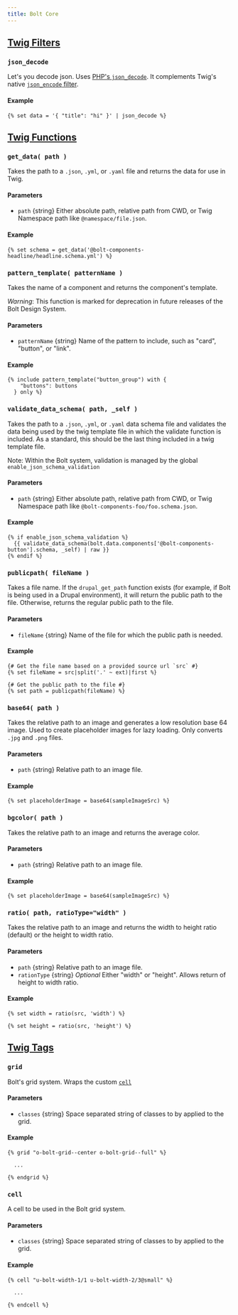 ```yaml
---
title: Bolt Core 
---
```


## [Twig Filters](http://twig.symfony.com/doc/1.x/templates.html#filters)

### `json_decode`

Let's you decode json. Uses [PHP's `json_decode`](http://php.net/manual/en/function.json-decode.php). It complements Twig's native [`json_encode` filter](http://twig.symfony.com/doc/1.x/filters/json_encode.html).

#### Example
```twig
{% set data = '{ "title": "hi" }' | json_decode %}
```



## [Twig Functions](http://twig.symfony.com/doc/1.x/templates.html#functions)

### `get_data( path )`

Takes the path to a `.json`, `.yml`, or `.yaml` file and returns the data for use in Twig. 

#### Parameters
- `path` {string} Either absolute path, relative path from CWD, or Twig Namespace path like `@namespace/file.json`.

#### Example
```twig
{% set schema = get_data('@bolt-components-headline/headline.schema.yml') %}
```


### `pattern_template( patternName )`

Takes the name of a component and returns the component's template. 

_Warning_: This function is marked for deprecation in future releases of the Bolt Design System.  

#### Parameters
- `patternName` {string} Name of the pattern to include, such as "card", "button", or "link".

#### Example
```twig
{% include pattern_template("button_group") with {
    "buttons": buttons
  } only %}
```


### `validate_data_schema( path, _self )`

Takes the path to a `.json`, `.yml`, or `.yaml` data schema file and validates the data being used by the twig template file in which the validate function is included. As a standard, this should be the last thing included in a twig template file.

Note: Within the Bolt system, validation is managed by the global `enable_json_schema_validation`

#### Parameters
- `path` {string} Either absolute path, relative path from CWD, or Twig Namespace path like `@bolt-components-foo/foo.schema.json`.
<!--@todo Salem or Evan, not sure how we should document the second parameter "_self". Can this be changed, or is it just a required input?-->

#### Example
```twig
{% if enable_json_schema_validation %}
  {{ validate_data_schema(bolt.data.components['@bolt-components-button'].schema, _self) | raw }}
{% endif %}
```


### `publicpath( fileName )`

Takes a file name. If the `drupal_get_path` function exists (for example, if Bolt is being used in a Drupal environment), it will return the public path to the file. Otherwise, returns the regular public path to the file.

#### Parameters
- `fileName` {string} Name of the file for which the public path is needed.

#### Example
```twig
{# Get the file name based on a provided source url `src` #}
{% set fileName = src|split('.' ~ ext)|first %}

{# Get the public path to the file #}
{% set path = publicpath(fileName) %}
```


### `base64( path )`

Takes the relative path to an image and generates a low resolution base 64 image. Used to create placeholder images for lazy loading. Only converts `.jpg` and `.png` files. 

#### Parameters
- `path` {string} Relative path to an image file.

#### Example
```twig
{% set placeholderImage = base64(sampleImageSrc) %}
```


### `bgcolor( path )`

Takes the relative path to an image and returns the average color. 

#### Parameters
- `path` {string} Relative path to an image file.

#### Example
```twig
{% set placeholderImage = base64(sampleImageSrc) %}
```


### `ratio( path, ratioType="width" )`

Takes the relative path to an image and returns the width to height ratio (default) or the height to width ratio. 

#### Parameters
- `path` {string} Relative path to an image file.
- `rationType` {string} *Optional* Either "width" or "height". Allows return of height to width ratio.

#### Example
```twig
{% set width = ratio(src, 'width') %}

{% set height = ratio(src, 'height') %}
```


<!--@todo Salem/Evan I'mm thinking, since these are the only custom tags, that this information should be in/connect to more thurough documentation on the custom grid system and how to use it.-->
## [Twig Tags](https://twig.symfony.com/doc/1.x/advanced.html#tags)

### `grid`

Bolt's grid system. Wraps the custom [`cell`](#-cell-)

#### Parameters
- `classes` {string} Space separated string of classes to by applied to the grid.

#### Example
```twig
{% grid "o-bolt-grid--center o-bolt-grid--full" %}

  ...
  
{% endgrid %}
```


### `cell`

A cell to be used in the Bolt grid system.

#### Parameters
- `classes` {string} Space separated string of classes to by applied to the grid.

#### Example
```twig
{% cell "u-bolt-width-1/1 u-bolt-width-2/3@small" %}

  ...

{% endcell %}
```

